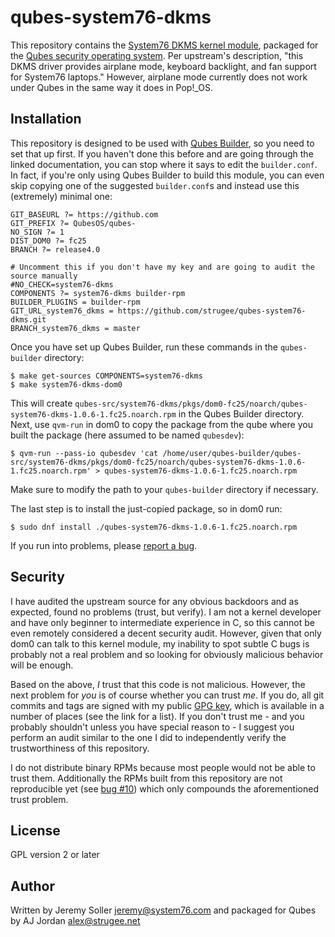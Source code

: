 # qubes-system76-dkms

This repository contains the [System76 DKMS kernel module](https://github.com/pop-os/system76-dkms), packaged for the [Qubes security operating system](https://www.qubes-os.org/). Per upstream's description, "this DKMS driver provides airplane mode, keyboard backlight, and fan support for System76 laptops." However, airplane mode currently does not work under Qubes in the same way it does in Pop!_OS.

## Installation

This repository is designed to be used with [Qubes Builder](https://www.qubes-os.org/doc/qubes-builder/), so you need to set that up first. If you haven't done this before and are going through the linked documentation, you can stop where it says to edit the `builder.conf`. In fact, if you're only using Qubes Builder to build this module, you can even skip copying one of the suggested `builder.conf`s and instead use this (extremely) minimal one:

```
GIT_BASEURL ?= https://github.com
GIT_PREFIX ?= QubesOS/qubes-
NO_SIGN ?= 1
DIST_DOM0 ?= fc25
BRANCH ?= release4.0

# Uncomment this if you don't have my key and are going to audit the source manually
#NO_CHECK=system76-dkms
COMPONENTS ?= system76-dkms builder-rpm
BUILDER_PLUGINS = builder-rpm
GIT_URL_system76_dkms = https://github.com/strugee/qubes-system76-dkms.git
BRANCH_system76_dkms = master
```

Once you have set up Qubes Builder, run these commands in the `qubes-builder` directory:

```
$ make get-sources COMPONENTS=system76-dkms
$ make system76-dkms-dom0
```

This will create `qubes-src/system76-dkms/pkgs/dom0-fc25/noarch/qubes-system76-dkms-1.0.6-1.fc25.noarch.rpm` in the Qubes Builder directory. Next, use `qvm-run` in dom0 to copy the package from the qube where you built the package (here assumed to be named `qubesdev`):

```
$ qvm-run --pass-io qubesdev 'cat /home/user/qubes-builder/qubes-src/system76-dkms/pkgs/dom0-fc25/noarch/qubes-system76-dkms-1.0.6-1.fc25.noarch.rpm' > qubes-system76-dkms-1.0.6-1.fc25.noarch.rpm
```

Make sure to modify the path to your `qubes-builder` directory if necessary.

The last step is to install the just-copied package, so in dom0 run:

```
$ sudo dnf install ./qubes-system76-dkms-1.0.6-1.fc25.noarch.rpm
```

If you run into problems, please [report a bug](https://github.com/strugee/qubes-system76-dkms/issues/new).

## Security

I have audited the upstream source for any obvious backdoors and as expected, found no problems (trust, but verify). I am not a kernel developer and have only beginner to intermediate experience in C, so this cannot be even remotely considered a decent security audit. However, given that only dom0 can talk to this kernel module, my inability to spot subtle C bugs is probably not a real problem and so looking for obviously malicious behavior will be enough.

Based on the above, _I_ trust that this code is not malicious. However, the next problem for _you_ is of course whether you can trust _me_. If you do, all git commits and tags are signed with my public [GPG key](https://strugee.net/gpg), which is available in a number of places (see the link for a list). If you don't trust me - and you probably shouldn't unless you have special reason to - I suggest you perform an audit similar to the one I did to independently verify the trustworthiness of this repository.

I do not distribute binary RPMs because most people would not be able to trust them. Additionally the RPMs built from this repository are not reproducible yet (see [bug #10](https://github.com/strugee/qubes-system76-dkms/issues/10)) which only compounds the aforementioned trust problem.

## License

GPL version 2 or later

## Author

Written by Jeremy Soller <jeremy@system76.com> and packaged for Qubes by AJ Jordan <alex@strugee.net>
